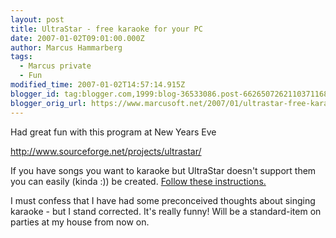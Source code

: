 ```yaml
---
layout: post
title: UltraStar - free karaoke for your PC
date: 2007-01-02T09:01:00.000Z
author: Marcus Hammarberg
tags:
  - Marcus private
  - Fun
modified_time: 2007-01-02T14:57:14.915Z
blogger_id: tag:blogger.com,1999:blog-36533086.post-6626507262110371168
blogger_orig_url: https://www.marcusoft.net/2007/01/ultrastar-free-karaoke-for-your-pc.html
---
```


Had great fun with this program at New Years Eve

<http://www.sourceforge.net/projects/ultrastar/>

If you have songs you want to karaoke but UltraStar doesn't support them
you can easily (kinda :)) be created. [Follow these
instructions.](http://ultrastarstuff.com/html/makeasong.html)

I must confess that I have had some preconceived thoughts about singing
karaoke - but I stand corrected. It's really funny! Will be a
standard-item on parties at my house from now on.
